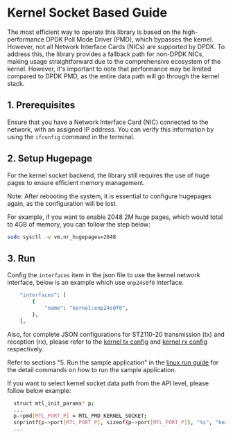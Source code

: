 # Kernel Socket Based Guide

The most efficient way to operate this library is based on the high-performance DPDK Poll Mode Driver (PMD), which bypasses the kernel. However, not all Network Interface Cards (NICs) are supported by DPDK. To address this, the library provides a fallback path for non-DPDK NICs, making usage straightforward due to the comprehensive ecosystem of the kernel.
However, it's important to note that performance may be limited compared to DPDK PMD, as the entire data path will go through the kernel stack.

## 1. Prerequisites

Ensure that you have a Network Interface Card (NIC) connected to the network, with an assigned IP address. You can verify this information by using the `ifconfig` command in the terminal.

## 2. Setup Hugepage

For the kernel socket backend, the library still requires the use of huge pages to ensure efficient memory management.

Note: After rebooting the system, it is essential to configure hugepages again, as the configuration will be lost.

For example, if you want to enable 2048 2M huge pages, which would total to 4GB of memory, you can follow the step below:

```bash
sudo sysctl -w vm.nr_hugepages=2048
```

## 3. Run

Config the `interfaces` item in the json file to use the kernel network interface, below is an example which use `enp24s0f0` interface.

```bash
    "interfaces": [
        {
            "name": "kernel:enp24s0f0",
        },
    ],
```

Also, for complete JSON configurations for ST2110-20 transmission (tx) and reception (rx), please refer to the [kernel tx config](../tests/script/kernel_socket_json/tx.json) and [kernel rx config](../tests/script/kernel_socket_json/rx.json) respectively.

Refer to sections "5. Run the sample application" in the [linux run guide](run.md) for the detail commands on how to run the sample application.

If you want to select kernel socket data path from the API level, please follow below example:

```bash
  struct mtl_init_params* p;
  ...
  p->pmd[MTL_PORT_P] = MTL_PMD_KERNEL_SOCKET;
  snprintf(p->port[MTL_PORT_P], sizeof(p->port[MTL_PORT_P]), "%s", "kernel:enp24s0f0");
  ...
```
